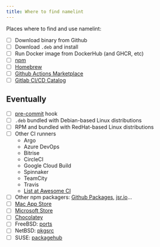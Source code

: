 ```yaml
---
title: Where to find namelint
---
```


Places where to find and use namelint:

- [ ] Download binary from Github
- [ ] Download `.deb` and install
- [ ] Run Docker image from DockerHub (and GHCR, etc)
- [ ] [npm](https://www.npmjs.com/)
- [ ] [Homebrew](https://docs.brew.sh/)
- [ ] [Github Actions Marketplace](https://github.com/marketplace?type=actions)
- [ ] [Gitlab CI/CD Catalog](https://gitlab.com/explore/catalog)

## Eventually

- [ ] [pre-commit](https://pre-commit.com/) hook
- [ ] `.deb` bundled with Debian-based Linux distributions
- [ ] RPM and bundled with RedHat-based Linux distributions
- [ ] Other CI runners
  - Argo
  - Azure DevOps
  - Bitrise
  - CircleCI
  - Google Cloud Build
  - Spinnaker
  - TeamCity
  - Travis
  - [List at Awesome CI](https://github.com/ligurio/awesome-ci)
- [ ] Other npm packagers: [Github Packages](https://docs.github.com/en/packages/working-with-a-github-packages-registry/working-with-the-npm-registry), [jsr.io](https://jsr.io/)...
- [ ] [Mac App Store](https://www.apple.com/app-store/)
- [ ] [Microsoft Store](https://apps.microsoft.com/home)
- [ ] [Chocolatey](https://chocolatey.org/)
- [ ] FreeBSD: [ports](https://ports.freebsd.org/cgi/ports.cgi)
- [ ] NetBSD: [pkgsrc](https://www.pkgsrc.org/)
- [ ] SUSE: [packagehub](https://packagehub.suse.com/)
